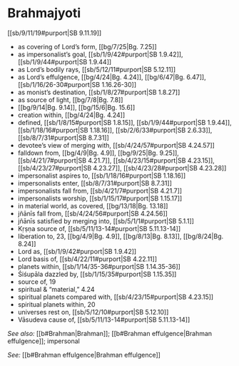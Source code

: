 # Brahmajyoti

[[sb/9/11/19#purport|SB 9.11.19]]

* as covering of Lord’s form, [[bg/7/25|Bg. 7.25]]
* as impersonalist’s goal, [[sb/1/9/42#purport|SB 1.9.42]], [[sb/1/9/44#purport|SB 1.9.44]]
* as Lord’s bodily rays, [[sb/5/12/11#purport|SB 5.12.11]]
* as Lord’s effulgence, [[bg/4/24|Bg. 4.24]], [[bg/6/47|Bg. 6.47]], [[sb/1/16/26-30#purport|SB 1.16.26-30]]
* as monist’s destination, [[sb/1/8/27#purport|SB 1.8.27]]
* as source of light, [[bg/7/8|Bg. 7.8]]
*  [[bg/9/14|Bg. 9.14]], [[bg/15/6|Bg. 15.6]]
* creation within, [[bg/4/24|Bg. 4.24]]
* defined, [[sb/1/8/15#purport|SB 1.8.15]], [[sb/1/9/44#purport|SB 1.9.44]], [[sb/1/18/16#purport|SB 1.18.16]], [[sb/2/6/33#purport|SB 2.6.33]], [[sb/8/7/31#purport|SB 8.7.31]]
* devotee’s view of merging with, [[sb/4/24/57#purport|SB 4.24.57]]
* falldown from, [[bg/4/9|Bg. 4.9]], [[bg/9/25|Bg. 9.25]], [[sb/4/21/7#purport|SB 4.21.7]], [[sb/4/23/15#purport|SB 4.23.15]], [[sb/4/23/27#purport|SB 4.23.27]], [[sb/4/23/28#purport|SB 4.23.28]]
* impersonalist aspires to, [[sb/1/18/16#purport|SB 1.18.16]]
* impersonalists enter, [[sb/8/7/31#purport|SB 8.7.31]]
* impersonalists fall from, [[sb/4/21/7#purport|SB 4.21.7]]
* impersonalists worship, [[sb/1/15/17#purport|SB 1.15.17]]
* in material world, as covered, [[bg/13/18|Bg. 13.18]]
* jñānīs fall from, [[sb/4/24/56#purport|SB 4.24.56]]
* jñānīs satisfied by merging into, [[sb/5/1/1#purport|SB 5.1.1]]
* Kṛṣṇa source of, [[sb/5/11/13-14#purport|SB 5.11.13-14]]
* liberation to, 23, [[bg/4/9|Bg. 4.9]], [[bg/8/13|Bg. 8.13]], [[bg/8/24|Bg. 8.24]]
* Lord as, [[sb/1/9/42#purport|SB 1.9.42]]
* Lord basis of, [[sb/4/22/11#purport|SB 4.22.11]]
* planets within, [[sb/1/14/35-36#purport|SB 1.14.35-36]]
* Śiśupāla dazzled by, [[sb/1/15/35#purport|SB 1.15.35]]
* source of, 19 
* spiritual & “material,” 4.24
* spiritual planets compared with, [[sb/4/23/15#purport|SB 4.23.15]]
* spiritual planets within, 20 
* universes rest on, [[sb/5/12/10#purport|SB 5.12.10]]
* Vāsudeva cause of, [[sb/5/11/13-14#purport|SB 5.11.13-14]]

*See also:* [[b#Brahman|Brahman]]; [[b#Brahman effulgence|Brahman effulgence]]; impersonal

*See:* [[b#Brahman effulgence|Brahman effulgence]]
